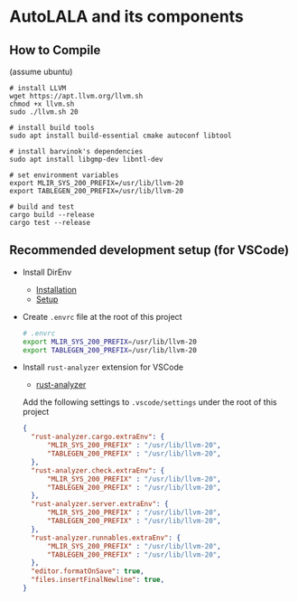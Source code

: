 # AutoLALA and its components

## How to Compile

(assume ubuntu)
```
# install LLVM
wget https://apt.llvm.org/llvm.sh
chmod +x llvm.sh
sudo ./llvm.sh 20

# install build tools
sudo apt install build-essential cmake autoconf libtool

# install barvinok's dependencies
sudo apt install libgmp-dev libntl-dev

# set environment variables
export MLIR_SYS_200_PREFIX=/usr/lib/llvm-20
export TABLEGEN_200_PREFIX=/usr/lib/llvm-20

# build and test
cargo build --release
cargo test --release
```

## Recommended development setup (for VSCode)

- Install DirEnv 
  - [Installation](https://direnv.net/docs/installation.html)
  - [Setup](https://direnv.net/docs/hook.html)

- Create `.envrc` file at the root of this project
  ```bash
  # .envrc
  export MLIR_SYS_200_PREFIX=/usr/lib/llvm-20
  export TABLEGEN_200_PREFIX=/usr/lib/llvm-20
  ```

- Install `rust-analyzer` extension for VSCode
  - [rust-analyzer](https://marketplace.visualstudio.com/items?itemName=matklad.rust-analyzer)

  Add the following settings to `.vscode/settings` under the root of this project
  ```json
  {
    "rust-analyzer.cargo.extraEnv": {
        "MLIR_SYS_200_PREFIX" : "/usr/lib/llvm-20",
        "TABLEGEN_200_PREFIX" : "/usr/lib/llvm-20",
    },
    "rust-analyzer.check.extraEnv": {
        "MLIR_SYS_200_PREFIX" : "/usr/lib/llvm-20",
        "TABLEGEN_200_PREFIX" : "/usr/lib/llvm-20",
    },
    "rust-analyzer.server.extraEnv": {
        "MLIR_SYS_200_PREFIX" : "/usr/lib/llvm-20",
        "TABLEGEN_200_PREFIX" : "/usr/lib/llvm-20",
    },
    "rust-analyzer.runnables.extraEnv": {
        "MLIR_SYS_200_PREFIX" : "/usr/lib/llvm-20",
        "TABLEGEN_200_PREFIX" : "/usr/lib/llvm-20",
    },
    "editor.formatOnSave": true,
    "files.insertFinalNewline": true,
  }
  ```
